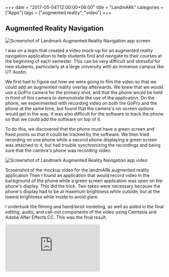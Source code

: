 +++
date = "2017-05-04T12:00:00+06:00"
title = "LandmARk"
categories = ["Apps"]
tags = ["augmented reality", "video"]
+++
## Augmented Reality Navigation

![Screenshot of Landmark Augmented Reality Navigation app screen](/img/landmark1.jpg "LandmARk Augmented Reality app")

I was on a team that created a video mock-up for an augmented reality navigation application to help students find and navigate to their courses at the beginning of each semester. This can be very difficult and stressful for new students, particularly at a large university with an immense campus like UT Austin.

We first had to figure out how we were going to film the video so that we could add an augmented reality overlay afterwards. We knew that we would use a GoPro camera for the primary shot, and that the phone would be held in front of this camera to demonstrate the use of the application. On the phone, we experimented with recording video on both the GoPro and the phone at the same time, but found that the camera's on-screen options would get in the way. It was also difficult for the software to track the phone so that we could add the software on top of it.

To do this, we discovered that the phone must have a green screen and fixed points so that it could be tracked by the software. We then tried recording on one phone while a second phone displaying a green screen was attached to it, but had trouble synchronizing the recordings and being sure that the camera's phone was recording video.

![Screenshot of Landmark Augmented Reality Navigation app video](/img/landmark2.jpg "LandmARk Augmented Reality video")

Screenshot of the mockup video for the landmARk augmented reality application
Then I found an application that would record video in the background of the phone while a green screen application was open on the phone's display. This did the trick. Two takes were necessary because the phone's display had to be at maximum brightness while outside, but at the lowest brightness while inside to avoid glare.

I undertook the filming and hand/wrist modeling, as well as aided in the final editing, audio, and call-out components of the video using Camtasia and Adobe After Effects CC. This was the final result.

<div class="video-container video-container-16x9">
  <iframe src="https://www.youtube-nocookie.com/embed/Z4vYH_8ZHo4?rel=0" frameborder="0" allowfullscreen></iframe>
</div>
